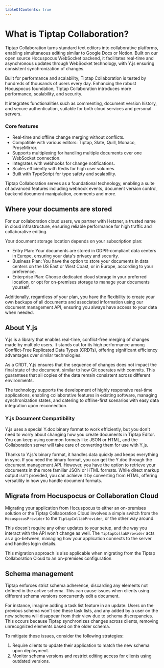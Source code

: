 ```yaml
---
tableOfContents: true
---
```


# What is Tiptap Collaboration?

Tiptap Collaboration turns standard text editors into collaborative platforms, enabling simultaneous editing similar to Google Docs or Notion. Built on our open source Hocuspocus WebSocket backend, it facilitates real-time and asynchronous updates through WebSocket technology, with Y.js ensuring consistent synchronization of changes.

Built for performance and scalability, Tiptap Collaboration is tested by hundreds of thousands of users every day. Enhancing the robust Hocuspocus foundation, Tiptap Collaboration introduces more performance, scalability, and security.

It integrates functionalities such as commenting, document version history, and secure authentication, suitable for both cloud services and personal servers.

### Core features

- Real-time and offline change merging without conflicts.
- Compatible with various editors: Tiptap, Slate, Quill, Monaco, ProseMirror.
- Supports multiplexing for handling multiple documents over one WebSocket connection.
- Integrates with webhooks for change notifications.
- Scales efficiently with Redis for high user volumes.
- Built with TypeScript for type safety and scalability.

Tiptap Collaboration serves as a foundational technology, enabling a suite of advanced features including webhook events, document version control, backend document manipulation, comments and more.

## Where your documents are stored

For our collaboration cloud users, we partner with Hetzner, a trusted name in cloud infrastructure, ensuring reliable performance for high traffic and collaborative editing.

Your document storage location depends on your subscription plan:
- Entry Plan: Your documents are stored in GDPR-compliant data centers in Europe, ensuring your data's privacy and security.
- Business Plan: You have the option to store your documents in data centers on the US East or West Coast, or in Europe, according to your preference.
- Enterprise Plan: Choose dedicated cloud storage in your preferred location, or opt for on-premises storage to manage your documents yourself.

Additionally, regardless of your plan, you have the flexibility to create your own backups of all documents and associated information using our document management API, ensuring you always have access to your data when needed.

## About Y.js

Y.js is a library that enables real-time, conflict-free merging of changes made by multiple users. It stands out for its high performance among Conflict-Free Replicated Data Types (CRDTs), offering significant efficiency advantages over similar technologies.

As a CRDT, Y.js ensures that the sequence of changes does not impact the final state of the document, similar to how Git operates with commits. This guarantees that all copies of the data remain consistent across different environments.

The technology supports the development of highly responsive real-time applications, enabling collaborative features in existing software, managing synchronization states, and catering to offline-first scenarios with easy data integration upon reconnection.

### Y.js Document Compatibility

Y.js uses a special Y.doc binary format to work efficiently, but you don't need to worry about changing how you create documents in Tiptap Editor. You can keep using common formats like JSON or HTML, and the Collaboration server will take care of converting them for use with Y.js.

Thanks to Y.js's binary format, it handles data quickly and keeps everything in sync. If you need the binary format, you can get the Y.doc through the document management API. However, you have the option to retrieve your documents in the more familiar JSON or HTML formats. While direct markup output isn't provided, you can achieve it by converting from HTML, offering versatility in how you handle document formats.

## Migrate from Hocuspocus or Collaboration Cloud

Migrating your application from Hocuspocus to either an on-premises solution or the Tiptap Collaboration Cloud involves a simple switch from the `HocuspocusProvider` to the `TiptapCollabProvider`, or the other way around.

This doesn't require any other updates to your setup, and the way you interact with the API won't change as well. The `TiptapCollabProvider` acts as a go-between, managing how your application connects to the server and handles login details.

This migration approach is also applicable when migrating from the Tiptap Collaboration Cloud to an on-premises configuration.

## Schema management

Tiptap enforces strict schema adherence, discarding any elements not defined in the active schema. This can cause issues when clients using different schema versions concurrently edit a document.

For instance, imagine adding a task list feature in an update. Users on the previous schema won't see these task lists, and any added by a user on the new schema will disappear from their view due to schema discrepancies. This occurs because Tiptap synchronizes changes across clients, removing unrecognized elements based on the older schema.

To mitigate these issues, consider the following strategies:

1. Require clients to update their application to match the new schema upon deployment.
2. Monitor schema versions and restrict editing access for clients using outdated versions.
